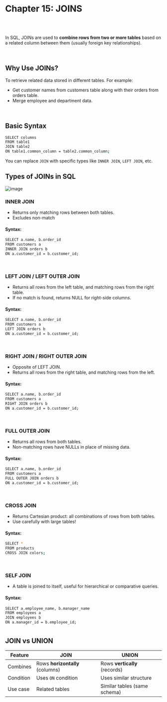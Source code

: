 #
# Chapter 15: JOINS

<br>
<br>

In SQL, JOINs are used to **combine rows from two or more tables** based on a related column between them (usually foreign key relationships).

<br>

## Why Use JOINs?
To retrieve related data stored in different tables. For example:
- Get customer names from customers table along with their orders from orders table.
- Merge employee and department data.

<br>

## Basic Syntax
```bash
SELECT columns
FROM table1
JOIN table2
ON table1.common_column = table2.common_column;
```
You can replace `JOIN` with specific types like `INNER JOIN`, `LEFT JOIN`, etc.

## Types of JOINs in SQL
![image](https://github.com/user-attachments/assets/2cf33504-2230-4cf0-8770-d231b78a7934)

### INNER JOIN
- Returns only matching rows between both tables.
- Excludes non-match
#### Syntax:
```bash
SELECT a.name, b.order_id
FROM customers a
INNER JOIN orders b
ON a.customer_id = b.customer_id;
```
<br>

### LEFT JOIN / LEFT OUTER JOIN
- Returns all rows from the left table, and matching rows from the right table.
- If no match is found, returns NULL for right-side columns.
#### Syntax:
```bash
SELECT a.name, b.order_id
FROM customers a
LEFT JOIN orders b
ON a.customer_id = b.customer_id;
```

<br>

### RIGHT JOIN / RIGHT OUTER JOIN
- Opposite of LEFT JOIN.
- Returns all rows from the right table, and matching rows from the left.
#### Syntax:
```bash
SELECT a.name, b.order_id
FROM customers a
RIGHT JOIN orders b
ON a.customer_id = b.customer_id;
```

<br>

### FULL OUTER JOIN
- Returns all rows from both tables.
- Non-matching rows have NULLs in place of missing data.
#### Syntax:
```bash
SELECT a.name, b.order_id
FROM customers a
FULL OUTER JOIN orders b
ON a.customer_id = b.customer_id;
```

<br>

### CROSS JOIN
- Returns Cartesian product: all combinations of rows from both tables.
- Use carefully with large tables!
#### Syntax:
```bash
SELECT *
FROM products
CROSS JOIN colors;
```

<br>

### SELF JOIN
- A table is joined to itself, useful for hierarchical or comparative queries.

####  Syntax:
```bash
SELECT a.employee_name, b.manager_name
FROM employees a
JOIN employees b
ON a.manager_id = b.employee_id;
```

#

## JOIN vs UNION
| Feature   | JOIN                            | UNION                         |
| --------- | ------------------------------- | ----------------------------- |
| Combines  | Rows **horizontally** (columns) | Rows **vertically** (records) |
| Condition | Uses `ON` condition             | Uses similar structure        |
| Use case  | Related tables                  | Similar tables (same schema)  |



